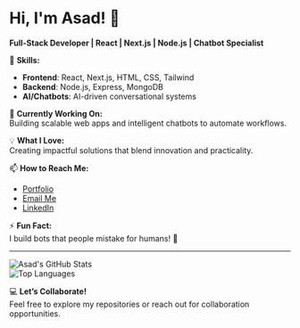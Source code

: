# Hi, I'm Asad! 👋  
**Full-Stack Developer | React | Next.js | Node.js | Chatbot Specialist**  

🌟 **Skills:**  
- **Frontend**: React, Next.js, HTML, CSS, Tailwind  
- **Backend**: Node.js, Express, MongoDB  
- **AI/Chatbots**: AI-driven conversational systems  

🔭 **Currently Working On:**  
Building scalable web apps and intelligent chatbots to automate workflows.  

💡 **What I Love:**  
Creating impactful solutions that blend innovation and practicality.  

📫 **How to Reach Me:**  
- [Portfolio](https://asad-ali-khan.vercel.app/)  
- [Email Me](mailto:asadali5401@gmail.com)  
- [LinkedIn](https://www.linkedin.com/in/2ak/)  

⚡ **Fun Fact:**  
I build bots that people mistake for humans! 🤖  

---

![Asad's GitHub Stats](https://github-readme-stats.vercel.app/api?username=ASAD5401e&show_icons=true&theme=radical)  
![Top Languages](https://github-readme-stats.vercel.app/api/top-langs/?username=ASAD5401&layout=compact&theme=radical)  

💻 **Let’s Collaborate!**  
Feel free to explore my repositories or reach out for collaboration opportunities.  
